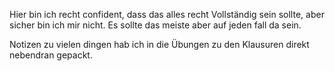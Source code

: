 Hier bin ich recht confident, dass das alles recht Vollständig sein sollte, aber sicher bin ich mir nicht. Es sollte das meiste aber auf jeden fall da sein.

Notizen zu vielen dingen hab ich in die Übungen zu den Klausuren direkt nebendran gepackt.